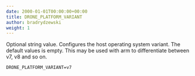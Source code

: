 ```yaml
---
date: 2000-01-01T00:00:00+00:00
title: DRONE_PLATFORM_VARIANT
author: bradrydzewski
weight: 1
---
```


Optional string value. Configures the host operating system variant. The default values is empty. This may be used with arm to differentiate between v7, v8 and so on.

```
DRONE_PLATFORM_VARIANT=v7
```